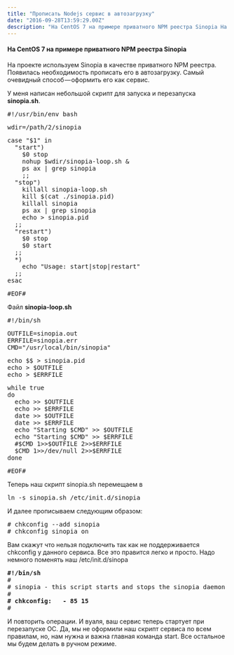 ```yaml
---
title: "Прописать Nodejs сервис в автозагрузку"
date: "2016-09-28T13:59:29.00Z"
description: "На CentOS 7 на примере приватного NPM реестра Sinopia На проекте используем Sinopia в качестве приватного NPM реестра. Появилась"
---
```


<h4>На CentOS 7 на примере приватного NPM реестра Sinopia</h4>
<p>На проекте используем Sinopia в качестве приватного NPM реестра. Появилась необходимость прописать его в автозагрузку. Самый очевидный способ — оформить его как сервис.</p>
<p>У меня написан небольшой скрипт для запуска и перезапуска <strong>sinopia.sh</strong>.</p>
<pre>#!/usr/bin/env bash</pre>
<pre>wdir=/path/2/sinopia</pre>
<pre>case "$1" in<br>  "start")<br>    $0 stop<br>    nohup $wdir/sinopia-loop.sh &amp;<br>    ps ax | grep sinopia<br>    ;;<br>  "stop")<br>    killall sinopia-loop.sh<br>    kill $(cat ./sinopia.pid)<br>    killall sinopia<br>    ps ax | grep sinopia<br>    echo &gt; sinopia.pid<br>  ;;<br>  "restart")<br>    $0 stop<br>    $0 start<br>  ;;<br>  *)<br>    echo "Usage: start|stop|restart"<br>  ;;<br>esac</pre>
<pre>#EOF#</pre>
<p>Файл <strong>sinopia-loop.sh</strong></p>
<pre>#!/bin/sh</pre>
<pre>OUTFILE=sinopia.out<br>ERRFILE=sinopia.err<br>CMD="/usr/local/bin/sinopia"</pre>
<pre>echo $$ &gt; sinopia.pid<br>echo &gt; $OUTFILE<br>echo &gt; $ERRFILE</pre>
<pre>while true<br>do<br>  echo &gt;&gt; $OUTFILE<br>  echo &gt;&gt; $ERRFILE<br>  date &gt;&gt; $OUTFILE<br>  date &gt;&gt; $ERRFILE<br>  echo "Starting $CMD" &gt;&gt; $OUTFILE<br>  echo "Starting $CMD" &gt;&gt; $ERRFILE<br>  #$CMD 1&gt;&gt;$OUTFILE 2&gt;&gt;$ERRFILE<br>  $CMD 1&gt;&gt;/dev/null 2&gt;&gt;$ERRFILE<br>done</pre>
<pre>#EOF#</pre>
<p>Теперь наш скрипт sinopia.sh перемещаем в</p>
<pre>ln -s sinopia.sh /etc/init.d/sinopia</pre>
<p>И далее прописываем следующим образом:</p>
<pre># chkconfig --add sinopia<br># chkconfig sinopia on</pre>
<p>Вам скажут что нельзя подключить так как не поддерживается chkconfig у данного сервиса. Все это правится легко и просто. Надо немного поменять наш /etc/init.d/sinopa</p>
<pre><strong>#!/bin/sh</strong><br>#<br># sinopia - this script starts and stops the sinopia daemon<br>#<br><strong># chkconfig:   - 85 15</strong><br>#</pre>
<p>И повторить операции. И вуаля, ваш сервис теперь стартует при перезапуске ОС. Да, мы не оформили наш скрипт сервиса по всем правилам, но, нам нужна и важна главная команда start. Все остальное мы будем делать в ручном режиме.</p>


